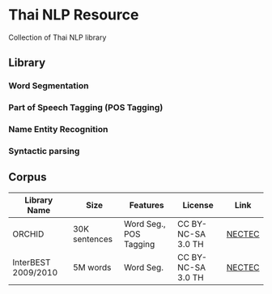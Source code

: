 # Thai NLP Resource
Collection of Thai NLP library

## Library

### Word Segmentation

### Part of Speech Tagging (POS Tagging)

### Name Entity Recognition

### Syntactic parsing


## Corpus

Library Name | Size | Features | License | Link
--- | --- | --- | --- | ---
ORCHID | 30K sentences | Word Seg., POS Tagging | CC BY-NC-SA 3.0 TH | [NECTEC](https://www.nectec.or.th/corpus/index.php?league=pm)
InterBEST 2009/2010 | 5M words | Word Seg. | CC BY-NC-SA 3.0 TH | [NECTEC](https://www.nectec.or.th/corpus/index.php?league=pm)

